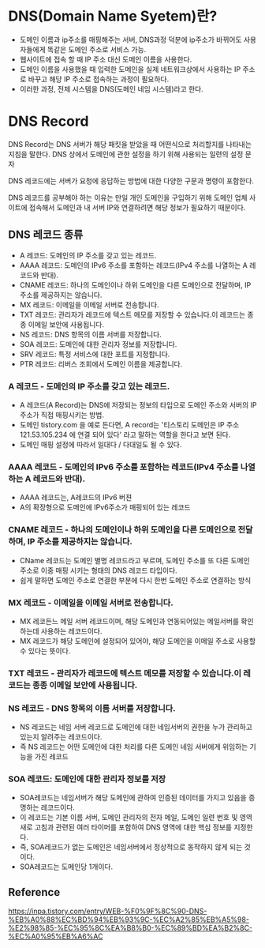 # DNS(Domain Name Syetem)란?

- 도메인 이름과 ip주소를 매핑해주는 서버, DNS과정 덕분에 ip주소가 바뀌어도 사용자들에게 똑같은 도메인 주소로 서비스 가능.
- 웹사이트에 접속 할 때 IP 주소 대신 도메인 이름을 사용한다.
- 도메인 이름을 사용했을 때 입력한 도메인을 실제 네트워크상에서 사용하는 IP 주소로 바꾸고 해당 IP 주소로 접속하는 과정이 필요하다.
- 이러한 과정, 전체 시스템을 DNS(도메인 네임 시스템)라고 한다.

# DNS Record

DNS Record는 DNS 서버가 해당 패킷을 받았을 때 어떤식으로 처리할지를 나타내는 지침을 말한다.
DNS 상에서 도메인에 관한 설정을 하기 위해 사용되는 일련의 설정 문자

DNS 레코드에는 서버가 요청에 응답하는 방법에 대한 다양한 구문과 명령이 포함한다.

DNS 레코드를 공부해야 하는 이유는 만일 개인 도메인을 구입하기 위해 도메인 업체 사이트에 접속해서 도메인과 내 서버 IP와 연결하려면 해당 정보가 필요하기 때문이다.

## DNS 레코드 종류

- A 레코드: 도메인의 IP 주소를 갖고 있는 레코드.
- AAAA 레코드: 도메인의 IPv6 주소를 포함하는 레코드(IPv4 주소를 나열하는 A 레코드와 반대).
- CNAME 레코드: 하나의 도메인이나 하위 도메인을 다른 도메인으로 전달하며, IP 주소를 제공하지는 않습니다.
- MX 레코드: 이메일을 이메일 서버로 전송합니다.
- TXT 레코드: 관리자가 레코드에 텍스트 메모를 저장할 수 있습니다.이 레코드는 종종 이메일 보안에 사용됩니다.
- NS 레코드: DNS 항목의 이름 서버를 저장합니다.
- SOA 레코드: 도메인에 대한 관리자 정보를 저장합니다.
- SRV 레코드: 특정 서비스에 대한 포트를 지정합니다.
- PTR 레코드: 리버스 조회에서 도메인 이름을 제공합니다.

### A 레코드 - 도메인의 IP 주소를 갖고 있는 레코드.

- A 레코드(A Record)는 DNS에 저장되는 정보의 타입으로 도메인 주소와 서버의 IP 주소가 직접 매핑시키는 방법.
- 도메인 tistory.com 을 예로 든다면, A record는 '티스토리 도메인은 IP 주소 121.53.105.234 에 연결 되어 있다' 라고 말하는 역할을 한다고 보면 된다.
- 도메인 매핑 설정에 따라서 일대다 / 다대일도 될 수 있다.

### AAAA 레코드 - 도메인의 IPv6 주소를 포함하는 레코드(IPv4 주소를 나열하는 A 레코드와 반대).

- AAAA 레코드는, A레코드의 IPv6 버젼
- A의 확장형으로 도메인에 IPv6주소가 매핑되어 있는 레코드

### CNAME 레코드 - 하나의 도메인이나 하위 도메인을 다른 도메인으로 전달하며, IP 주소를 제공하지는 않습니다.

- CName 레코드는 도메인 별명 레코드라고 부르며, 도메인 주소를 또 다른 도메인 주소로 이중 매핑 시키는 형태의 DNS 레코드 타입이다.
- 쉽게 말하면 도메인 주소로 연결한 부분에 다시 한번 도메인 주소로 연결하는 방식

### MX 레코드 - 이메일을 이메일 서버로 전송합니다.

- MX 레코든느 메일 서버 레코드이며, 해당 도메인과 연동되어있는 메일서버를 확인하는데 사용하는 레코드이다.
- MX 레코드가 해당 도메인에 설정되어 있어야, 해당 도메인을 이메일 주소로 사용할 수 있다는 뜻이다.

### TXT 레코드 - 관리자가 레코드에 텍스트 메모를 저장할 수 있습니다.이 레코드는 종종 이메일 보안에 사용됩니다.

### NS 레코드 - DNS 항목의 이름 서버를 저장합니다.

- NS 레코드는 네임 서버 레코드로 도메인에 대한 네임서버의 권한을 누가 관리하고 있는지 알려주는 레코드이다.
- 즉 NS 레코드는 어떤 도메인에 대한 처리를 다른 도메인 네임 서버에게 위임하는 기능을 가진 레코드

### SOA 레코드: 도메인에 대한 관리자 정보를 저장

- SOA레코드는 네임서버가 해당 도메인에 관하여 인증된 데이터를 가지고 있음을 증명하는 레코드이다.
- 이 레코드는 기본 이름 서버, 도메인 관리자의 전자 메일, 도메인 일련 번호 및 영역 새로 고침과 관련된 여러 타이머를 포함하여 DNS 영역에 대한 핵심 정보를 지정한다.
- 즉, SOA레코드가 없는 도메인은 네임서버에서 정상적으로 동작하지 않게 되는 것이다.
- SOA레코드는 도메인당 1개이다.

## Reference

https://inpa.tistory.com/entry/WEB-%F0%9F%8C%90-DNS-%EB%A0%88%EC%BD%94%EB%93%9C-%EC%A2%85%EB%A5%98-%E2%98%85-%EC%95%8C%EA%B8%B0-%EC%89%BD%EA%B2%8C-%EC%A0%95%EB%A6%AC

